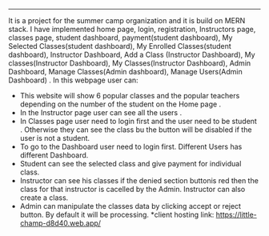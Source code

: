 
***

It is a project for the summer camp organization and it is build on MERN stack.  I have implemented home page, login, registration, Instructors page, classes page, student dashboard, payment(student dashboard), My Selected Classes(student dashboard), My Enrolled Classes(student dashboard), Instructor Dashboard, Add a Class (Instructor Dashboard), My classes(Instructor Dashboard), My Classes(Instructor Dashboard),   Admin Dashboard, Manage Classes(Admin dashboard), Manage Users(Admin Dashboard) . In this webpage user can: 
* This website will show 6 popular classes and the popular teachers depending on the number of the student on the Home page .  
* In the Instructor page user can see all the users . 
* In Classes page user need to login first and the user need to be student . Otherwise they can see the class bu the button will be disabled if the user is not a student.
* To go to the Dashboard user need to login first. Different Users has different Dashboard. 
* Student can see the selected class and give payment for individual class.  
* Instructor can see his classes if the denied section buttonis red then the class for that instructor is cacelled by the Admin. Instructor can also create a class.
* Admin can manipulate the classes data by clicking accept or reject button. By default it will be processing.
*client hosting link: https://little-champ-d8d40.web.app/
